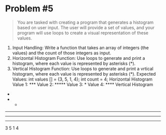 # Problem #5
> You are tasked with creating a program that generates a histogram based on user input. The user will
provide a set of values, and your program will use loops to create a visual representation of these values.
1. Input Handling: Write a function that takes an array of integers (the values) and the count of
those integers as input.
2. Horizontal Histogram Function: Use loops to generate and print a histogram, where each
value is represented by asterisks (*).
3. Vertical Histogram Function: Use loops to generate and print a vrtical histogram, where
each value is represented by asterisks (*).
Expected Values:
int values [] = {3, 5, 1, 4};
int count = 4;
Horizontal Histogram
Value 1: ***
Value 2: *****
Value 3: *
Value 4: ****
Vertical Histogram
*
* *
* * *
* * *
* * * *
3 5 1 4

